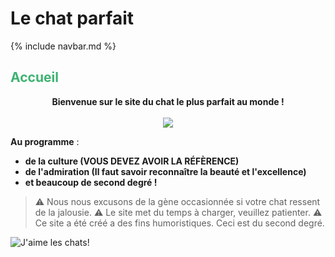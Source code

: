 # Le chat parfait

{% include navbar.md %}

<h2>
  <span style="color:MediumSeaGreen">
    <bold>
      Accueil
    </bold>
  </span>
</h2>

<div align="center">
  <strong>Bienvenue sur le site du chat le plus parfait au monde !</strong>
</div>
<br>

<div align="center">
  <a href="https://img.freepik.com/vecteurs-premium/chat-tient-signe-bienvenue_703262-79.jpg"><img src="https://img.freepik.com/vecteurs-premium/chat-tient-signe-bienvenue_703262-79.jpg"></a>
</div> 

**Au programme** :
- **de la culture (VOUS DEVEZ AVOIR LA RÉFÈRENCE)**
- **de l'admiration (Il faut savoir reconnaître la beauté et l'excellence)**
- **et beaucoup de second degré !**

> ⚠️ Nous nous excusons de la gène occasionnée si votre chat ressent de la jalousie.
> ⚠️ Le site met du temps à charger, veuillez patienter.
> ⚠️ Ce site a été créé a des fins humoristiques. Ceci est du second degré.


![J'aime les chats!](https://teeturtle.com/cdn/shop/files/I-Love-Cats_800x800_SEPS.jpg?v=1703409041)

